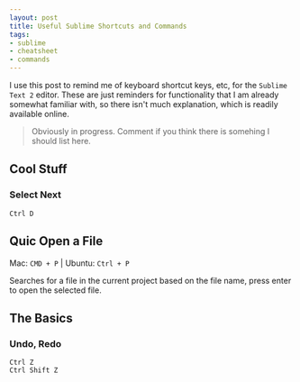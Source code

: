 ```yaml
---
layout: post
title: Useful Sublime Shortcuts and Commands
tags:
- sublime
- cheatsheet
- commands
---
```


I use this post to remind me of keyboard shortcut keys, etc, for the
`Sublime Text 2` editor. These are just reminders for functionality that I am already
somewhat familiar with, so there isn't much explanation, which is readily available
online.

> Obviously in progress. Comment if you think there is somehing I should list here.

## Cool Stuff

### Select Next

```
Ctrl D
```

## Quic Open a File

Mac: `CMD + P` | Ubuntu: `Ctrl + P`

Searches for a file in the current project based on the file name, press enter to open the selected file.

## The Basics

### Undo, Redo

```
Ctrl Z
Ctrl Shift Z
```
